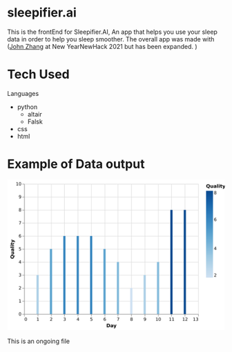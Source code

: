 # sleepifier.ai
This is the frontEnd for Sleepifier.AI, An app that helps you use your sleep data in order to help you sleep smoother. The overall app was made with ([John Zhang](https://github.com/john-zhang-uoft) at New YearNewHack 2021 but has been expanded.
)
 
# Tech Used
 Languages
 * python
     * altair
     * Falsk
 * css
 * html


# Example of Data output

![alt text](https://github.com/Simha-Kalimipalli/sleepifier.ai/blob/main/static/sleep_graph.png)


This is an ongoing file

